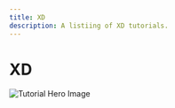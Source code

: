```yaml
---
title: XD
description: A listiing of XD tutorials.
---
```


# XD

![Tutorial Hero Image](assets/hero_placeholder.png)